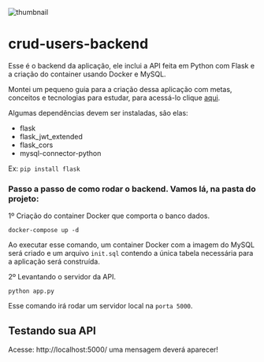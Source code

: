 ![thumbnail](https://user-images.githubusercontent.com/66215200/228317746-b574f656-aa0a-4430-9138-fe64555de2cb.jpg)

# crud-users-backend

Esse é o backend da aplicação, ele inclui a API feita em Python com Flask e a criação do container usando Docker e MySQL.

Montei um pequeno guia para a criação dessa aplicação com metas, conceitos e tecnologias para estudar, para acessá-lo clique [aqui](https://www.notion.so/Desafio-PontoTel-Guia-autoral-cc84efa4f297441d9ab4c6745ecef69f?pvs=4).

Algumas dependências devem ser instaladas, são elas:

- flask
- flask_jwt_extended
- flask_cors
- mysql-connector-python

Ex: `pip install flask`

### Passo a passo de como rodar o backend. Vamos lá, na pasta do projeto:

1º Criação do container Docker que comporta o banco dados.

```docker-compose up -d```

Ao executar esse comando, um container Docker com a imagem do MySQL será criado e um arquivo `init.sql` contendo a única tabela necessária para a aplicação será construída.

2º Levantando o servidor da API.

`python app.py`

Esse comando irá rodar um servidor local na `porta 5000`.

## Testando sua API

Acesse: http://localhost:5000/ uma mensagem deverá aparecer!
